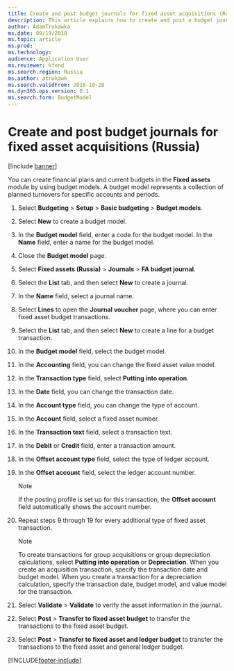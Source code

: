 ```yaml
---
title: Create and post budget journals for fixed asset acquisitions (Russia)
description: This article explains how to create and post a budget journal for a fixed asset acquisition for Russia.
author: AdamTrukawka
ms.date: 09/19/2018
ms.topic: article
ms.prod: 
ms.technology: 
audience: Application User
ms.reviewer: kfend
ms.search.region: Russia
ms.author: atrukawk
ms.search.validFrom: 2018-10-28
ms.dyn365.ops.version: 8.1
ms.search.form: BudgetModel
---
```


# Create and post budget journals for fixed asset acquisitions (Russia)

[!include [banner](../../includes/banner.md)]

You can create financial plans and current budgets in the **Fixed assets** module by using budget models. A budget model represents a collection of planned turnovers for specific accounts and periods.

1. Select **Budgeting** \> **Setup** \> **Basic budgeting** \> **Budget models**.
2. Select **New** to create a budget model.
3. In the **Budget model** field, enter a code for the budget model. In the **Name** field, enter a name for the budget model.
4. Close the **Budget model** page.
5. Select **Fixed assets (Russia)** \> **Journals** \> **FA budget journal**.
6. Select the **List** tab, and then select **New** to create a journal.
7. In the **Name** field, select a journal name.
8. Select **Lines** to open the **Journal voucher** page, where you can enter fixed asset budget transactions.
9. Select the **List** tab, and then select **New** to create a line for a budget transaction.
10. In the **Budget model** field, select the budget model.
11. In the **Accounting** field, you can change the fixed asset value model.
12. In the **Transaction type** field, select **Putting into operation**.
13. In the **Date** field, you can change the transaction date.
14. In the **Account type** field, you can change the type of account.
15. In the **Account** field, select a fixed asset number.
16. In the **Transaction text** field, select a transaction text.
17. In the **Debit** or **Credit** field, enter a transaction amount.
18. In the **Offset account type** field, select the type of ledger account.
19. In the **Offset account** field, select the ledger account number.

    > [!NOTE]
    > If the posting profile is set up for this transaction, the **Offset account** field automatically shows the account number.

20. Repeat steps 9 through 19 for every additional type of fixed asset transaction.

    > [!NOTE]
    > To create transactions for group acquisitions or group depreciation calculations, select **Putting into operation** or **Depreciation**. When you create an acquisition transaction, specify the transaction date and budget model. When you create a transaction for a depreciation calculation, specify the transaction date, budget model, and value model for the transaction.

21. Select **Validate** \> **Validate** to verify the asset information in the journal.
22. Select **Post** \> **Transfer to fixed asset budget** to transfer the transactions to the fixed asset budget.
23. Select **Post** \> **Transfer to fixed asset and ledger budget** to transfer the transactions to the fixed asset and general ledger budget.


[!INCLUDE[footer-include](../../../includes/footer-banner.md)]
